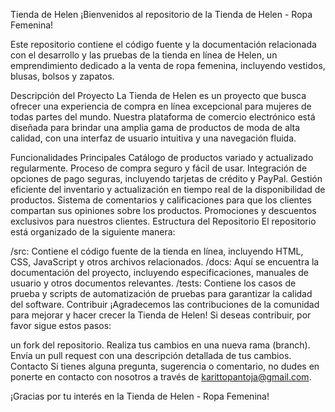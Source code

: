 <h>Tienda de Helen </h>
¡Bienvenidos al repositorio de la Tienda de Helen - Ropa Femenina!

Este repositorio contiene el código fuente y la documentación relacionada con el desarrollo y las pruebas de la tienda en línea de Helen, un emprendimiento dedicado a la venta de ropa femenina, incluyendo vestidos, blusas, bolsos y zapatos.

<h>Descripción del Proyecto</h>
La Tienda de Helen es un proyecto que busca ofrecer una experiencia de compra en línea excepcional para mujeres de todas partes del mundo. Nuestra plataforma de comercio electrónico está diseñada para brindar una amplia gama de productos de moda de alta calidad, con una interfaz de usuario intuitiva y una navegación fluida.

<h>Funcionalidades Principales</h>
Catálogo de productos variado y actualizado regularmente.
Proceso de compra seguro y fácil de usar.
Integración de opciones de pago seguras, incluyendo tarjetas de crédito y PayPal.
Gestión eficiente del inventario y actualización en tiempo real de la disponibilidad de productos.
Sistema de comentarios y calificaciones para que los clientes compartan sus opiniones sobre los productos.
Promociones y descuentos exclusivos para nuestros clientes.
Estructura del Repositorio
El repositorio está organizado de la siguiente manera:

/src: Contiene el código fuente de la tienda en línea, incluyendo HTML, CSS, JavaScript y otros archivos relacionados.
/docs: Aquí se encuentra la documentación del proyecto, incluyendo especificaciones, manuales de usuario y otros documentos relevantes.
/tests: Contiene los casos de prueba y scripts de automatización de pruebas para garantizar la calidad del software.
Contribuir
¡Agradecemos las contribuciones de la comunidad para mejorar y hacer crecer la Tienda de Helen! Si deseas contribuir, por favor sigue estos pasos:

<h> un fork del repositorio.<h>
Realiza tus cambios en una nueva rama (branch).
Envía un pull request con una descripción detallada de tus cambios.
Contacto
Si tienes alguna pregunta, sugerencia o comentario, no dudes en ponerte en contacto con nosotros a través de karittopantoja@gmail.com.

¡Gracias por tu interés en la Tienda de Helen - Ropa Femenina!
